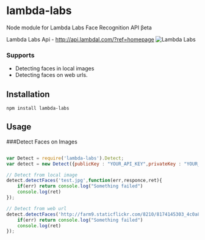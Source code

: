 lambda-labs
===========

Node module for Lambda Labs Face Recognition API βeta

Lambda Labs Api - http://api.lambdal.com/?ref=homepage
![Lambda Labs](http://lambdal.com/images/lambda-labs-logo-25x25.png)

### Supports
* Detecting faces in local images
* Detecting faces on web urls.


Installation
------------
```npm install lambda-labs```

Usage
-----

###Detect Faces on Images
```javascript

var Detect = require('lambda-labs').Detect;
var detect = new Detect({publicKey : "YOUR_API_KEY",privateKey : "YOUR_API_KEY"});

// Detect from local image
detect.detectFaces('test.jpg',function(err,responce,ret){
	if(err) return console.log("Something failed")
	console.log(ret)
});

// Detect from web url
detect.detectFaces('http://farm9.staticflickr.com/8210/8174145303_4c0a875e0d_b.jpg',function(err,responce,ret){
	if(err) return console.log("Something failed")
	console.log(ret)
});

```
